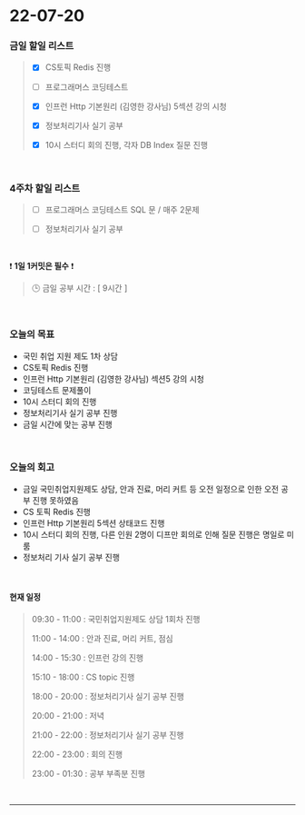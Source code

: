 # 22-07-20
 ### 금일 할일 리스트 

> - [x]  CS토픽 Redis 진행  
>
> - [ ]  프로그래머스 코딩테스트
>
> - [x]  인프런 Http 기본원리 (김영한 강사님) 5섹션 강의 시청
>
> - [x]  정보처리기사 실기 공부
>
> - [x]  10시 스터디 회의 진행, 각자 DB Index 질문 진행

<br/>

### 4주차 할일 리스트  

> - [ ]  프로그래머스 코딩테스트 SQL 문 / 매주 2문제  
>
> - [ ]  정보처리기사 실기 공부

<br/>

❗ **1일 1커밋은 필수** ❗
> 🕒 금일 공부 시간 :  [ 9시간 ]    
  
<br/>

### 오늘의 목표
- 국민 취업 지원 제도 1차 상담
- CS토픽 Redis 진행 
- 인프런 Http 기본원리 (김영한 강사님) 섹션5 강의 시청
- 코딩테스트 문제풀이
- 10시 스터디 회의 진행
- 정보처리기사 실기 공부 진행
- 금일 시간에 맞는 공부 진행

<br>

### 오늘의 회고
- 금일 국민취업지원제도 상담, 안과 진료, 머리 커트 등 오전 일정으로 인한 오전 공부 진행 못하였음
- CS 토픽 Redis 진행
- 인프런 Http 기본원리 5섹션 상태코드 진행
- 10시 스터디 회의 진행, 다른 인원 2명이 디프만 회의로 인해 질문 진행은 명일로 미룸
- 정보처리 기사 실기 공부 진행


<br>

#### 현재 일정  

> 09:30 - 11:00 : 국민취업지원제도 상담 1회차 진행
>
> 11:00 - 14:00 : 안과 진료, 머리 커트, 점심
>
> 14:00 - 15:30 : 인프런 강의 진행
>
> 15:10 - 18:00 : CS topic 진행
>
> 18:00 - 20:00 : 정보처리기사 실기 공부 진행
>
> 20:00 - 21:00 : 저녁
>
> 21:00 - 22:00 : 정보처리기사 실기 공부 진행
>
> 22:00 - 23:00 : 회의 진행
>
> 23:00 - 01:30 : 공부 부족분 진행

<br/>

------------  